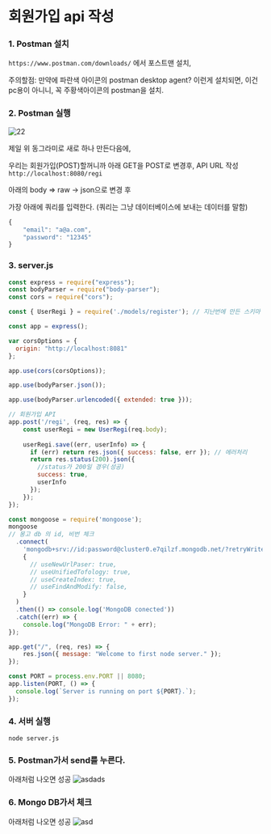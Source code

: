  # 회원가입 api 작성
 
 ### 1. Postman 설치
 
 ```https://www.postman.com/downloads/``` 에서 포스트맨 설치,
 
 주의할점: 만약에 파란색 아이콘의 postman desktop agent? 이런게 설치되면, 이건 pc용이 아니니, 꼭 주황색아이콘의 postman을 설치.
 
 ### 2. Postman 실행
 ![22](https://user-images.githubusercontent.com/59503331/207711847-9e774212-dded-4b98-9dfe-b148d30a81a7.PNG)

제일 위 동그라미로 새로 하나 만든다음에,

우리는 회원가입(POST)할꺼니까 아래 GET을 POST로 변경후, API URL 작성 ```http://localhost:8080/regi```

아래의 body => raw -> json으로 변경 후

가장 아래에 쿼리를 입력한다. (쿼리는 그냥 데이터베이스에 보내는 데이터를 말함)

```js
{
    "email": "a@a.com",
    "password": "12345"
}
```

### 3. server.js

```js
const express = require("express");
const bodyParser = require("body-parser");
const cors = require("cors");

const { UserRegi } = require('./models/register'); // 지난번에 만든 스키마 가져오기

const app = express();

var corsOptions = {
  origin: "http://localhost:8081"
};

app.use(cors(corsOptions));

app.use(bodyParser.json());

app.use(bodyParser.urlencoded({ extended: true }));

// 회원가입 API
app.post('/regi', (req, res) => {
    const userRegi = new UserRegi(req.body); 
  
    userRegi.save((err, userInfo) => {
      if (err) return res.json({ success: false, err }); // 에러처리 
      return res.status(200).json({
        //status가 200일 경우(성공)
        success: true,
        userInfo
      });
    });
});

const mongoose = require('mongoose');
mongoose
// 몽고 db 의 id, 비번 체크
  .connect(
    'mongodb+srv://id:password@cluster0.e7qilzf.mongodb.net/?retryWrites=true&w=majority',
    {
      // useNewUrlPaser: true,
      // useUnifiedTofology: true,
      // useCreateIndex: true,
      // useFindAndModify: false,
    }
  )
  .then(() => console.log('MongoDB conected'))
  .catch((err) => {
    console.log("MongoDB Error: " + err);
});

app.get("/", (req, res) => {
    res.json({ message: "Welcome to first node server." });
});

const PORT = process.env.PORT || 8080;
app.listen(PORT, () => {
  console.log(`Server is running on port ${PORT}.`);
});
```

### 4. 서버 실행
```node server.js```

### 5. Postman가서 send를 누른다.

아래처럼 나오면 성공
![asdads](https://user-images.githubusercontent.com/59503331/207712582-d7cfeae4-e834-4c85-8672-91e2cc184b9a.PNG)

### 6. Mongo DB가서 체크

아래처럼 나오면 성공
![asd](https://user-images.githubusercontent.com/59503331/207712721-69b36e07-3e96-452c-a00d-651411d05092.PNG)

